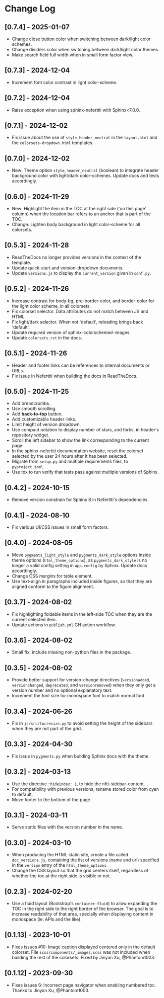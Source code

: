 # Change Log

## [0.7.4] - 2025-01-07

- Change close button color when switching between dark/light color schemes.
- Change dividers color when switching between dark/light color themes.
- Make search field full width when in small form factor view.

## [0.7.3] - 2024-12-04

- Increment font color contrast in light color-scheme.

## [0.7.2] - 2024-12-04

- Raise exception when using sphinx-nefertiti with Sphinx<7.0.0.

## [0.7.1] - 2024-12-02

- Fix issue about the use of `style_header_neutral` in the `layout.html` and the `colorsets-dropdown.html` templates.

## [0.7.0] - 2024-12-02

- New: Theme option `style_header_neutral` (boolean) to integrate header background color with light/dark color-schemes. Update docs and tests accordingly.

## [0.6.0] - 2024-11-29

- New: Highlight the item in the TOC at the right side ('on this page' column) when the location bar refers to an anchor that is part of the TOC.
- Change: Lighten body background in light color-scheme for all colorsets.

## [0.5.3] - 2024-11-28

- ReadTheDocs no longer provides versions in the context of the template.
- Update quick-start and version-dropdown documents.
- Update `versions.js` to display the `current_version` given in `conf.py`.

## [0.5.2] - 2024-11-26

- Increase contrast for body-bg, pre-border-color, and border-color for the light color scheme, in all colorsets.
- Fix colorset selector. Data attributes do not match between JS and HTML.
- Fix light/dark selector. When not 'default', reloading brings back 'default'.
- Update required version of sphinx-colorschemed-images.
- Update `colorsets.rst` in the docs.

## [0.5.1] - 2024-11-26

- Header and footer links can be references to internal documents or URLs.
- Fix issue in Nefertiti when building the docs in ReadTheDocs.

## [0.5.0] - 2024-11-25

- Add breadcrumbs.
- Use smooth scrolling.
- Add **back-to-top** button.
- Add customizable header links.
- Limit height of version dropdown.
- Use compact notation to display number of stars, and forks, in header's repository widget.
- Scroll the left sidebar to show the link corresponding to the current page.
- In the sphinx-nefertiti documentation website, reset the colorset selected by the user 24 hours after it has been selected.
- Migrate from `setup.py` and multiple requirements files, to `pyproject.toml`.
- Use tox to run verify that tests pass against multiple versions of Sphinx.

## [0.4.2] - 2024-10-15

- Remove version constrain for Sphinx 8 in Nefertiti's dependencies.

## [0.4.1] - 2024-08-10

- Fix various UI/CSS issues in small form factors.

## [0.4.0] - 2024-08-05

- Move `pygments_light_style` and `pygments_dark_style` options inside theme options (`html_theme_options`), as `pygments_dark_style` is no longer a valid config setting in `app.config` by Sphinx. Update docs accordingly.
- Change CSS margins for table element.
- Use text-align in paragraphs included inside figures, so that they are aligned conform to the figure alignment.

## [0.3.7] - 2024-08-02

- Fix highlighting foldable items in the left-side TOC when they are the current selected item.
- Update actions in `publish.yml` GH action workflow.

## [0.3.6] - 2024-08-02

- Small fix: include missing non-python files in the package.

## [0.3.5] - 2024-08-02

- Provide better support for version-change directives (`versionadded`, `versionchanged`, `deprecated`, and `versionremoved`) when they only get a version number and no optional explanatory text.
- Increment the font size for monospace font to match normal font.

## [0.3.4] - 2024-06-26

- Fix in `js/src/tocresize.py` to avoid setting the height of the sidebars when they are not part of the grid.

## [0.3.3] - 2024-04-30

- Fix issue in `pygments.py` when building Sphinx docs with the theme.

## [0.3.2] - 2024-03-13

- Use the directive `:hideindex: 1`, to hide the nftt-sidebar-content.
- For compatibility with previous versions, rename stored color from cyan to default.
- Move footer to the bottom of the page.

## [0.3.1] - 2024-03-11

- Serve static files with the version number in the name.

## [0.3.0] - 2024-03-10

- When producing the HTML static site, create a file called `doc_versions.js`, containing the list of versions (name and url) specified in the `version` entry of the `html_theme_options`.
- Change the CSS layout so that the grid centers itself, regardless of whether the toc at the right side is visible or not.

## [0.2.3] - 2024-02-20

- Use a fluid layout (Bootstrap's `container-fluid`) to allow expanding the TOC
in the right side to the right border of the browser. The goal is to increase
readability of that area, specially when displaying content in monospace (ie:
APIs and the like).

## [0.1.13] - 2023-10-01

- Fixes issues #10: Image caption displayed centered only in the default colorset. File `scss/components/_images.scss` was not included when building the rest of the colorsets. Fixed by Jinyan Xu, @Phantom1003.

## [0.1.12] - 2023-09-30

- Fixes issues 6: Incorrect page navigator when enabling numbered toc. Thanks to Jinyan Xu, @Phantom1003.
